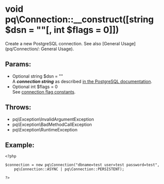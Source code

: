 # void pq\Connection::__construct([string $dsn = ""[, int $flags = 0]])

Create a new PostgreSQL connection.
See also [General Usage](pq/Connection/: General Usage).

## Params:
* Optional string $dsn = ""  
  A ***connection string*** as described [in the PostgreSQL documentation](http://www.postgresql.org/docs/current/static/libpq-connect.html#LIBPQ-CONNSTRING).
* Optional int $flags = 0  
  See [connection flag constants](pq/Connection#Connection.Flags:).

## Throws:

* pq\Exception\InvalidArgumentException
* pq\Exception\BadMethodCallException
* pq\Exception\RuntimeException

## Example:

	<?php

	$connection = new pq\Connection("dbname=test user=test password=test",
		pq\Connection::ASYNC | pq\Connection::PERSISTENT);

	?>


